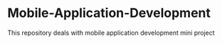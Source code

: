 # Mobile-Application-Development
This repository deals with mobile application development mini project
